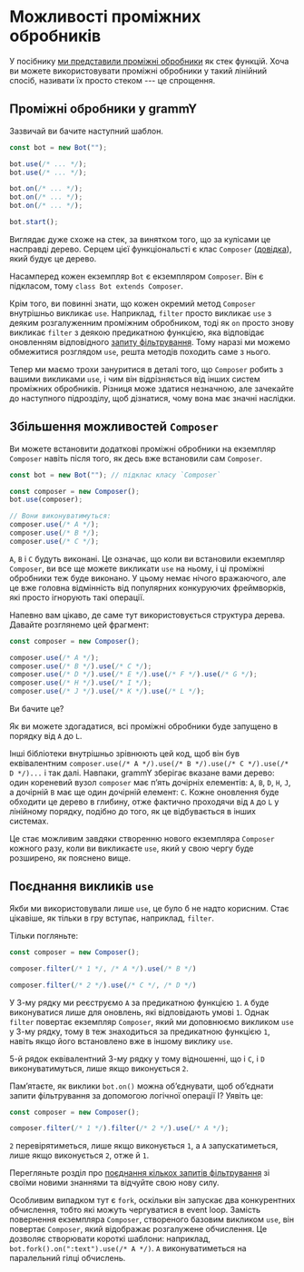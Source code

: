 # Можливості проміжних обробників

У посібнику [ми представили проміжні обробники](../guide/middleware) як стек функцій.
Хоча ви можете використовувати проміжні обробники у такий лінійний спосіб, називати їх просто стеком --- це спрощення.

## Проміжні обробники у grammY

Зазвичай ви бачите наступний шаблон.

```ts
const bot = new Bot("");

bot.use(/* ... */);
bot.use(/* ... */);

bot.on(/* ... */);
bot.on(/* ... */);
bot.on(/* ... */);

bot.start();
```

Виглядає дуже схоже на стек, за винятком того, що за кулісами це насправді дерево.
Серцем цієї функціональсті є клас `Composer` ([довідка](https://deno.land/x/grammy/mod.ts?s=Composer)), який будує це дерево.

Насамперед кожен екземпляр `Bot` є екземпляром `Composer`.
Він є підкласом, тому `class Bot extends Composer`.

Крім того, ви повинні знати, що кожен окремий метод `Composer` внутрішньо викликає `use`.
Наприклад, `filter` просто викликає `use` з деяким розгалуженним проміжним обробником, тоді як `on` просто знову викликає `filter` з деякою предикатною функцією, яка відповідає оновленням відповідного [запиту фільтрування](../guide/filter-queries).
Тому наразі ми можемо обмежитися розглядом `use`, решта методів походить саме з нього.

Тепер ми маємо трохи зануритися в деталі того, що `Composer` робить з вашими викликами `use`, і чим він відрізняється від інших систем проміжних обробників.
Різниця може здатися незначною, але зачекайте до наступного підрозділу, щоб дізнатися, чому вона має значні наслідки.

## Збільшення можливостей `Composer`

Ви можете встановити додаткові проміжні обробники на екземпляр `Composer` навіть після того, як десь вже встановили сам `Composer`.

```ts
const bot = new Bot(""); // підклас класу `Composer`

const composer = new Composer();
bot.use(composer);

// Вони виконуватимуться:
composer.use(/* A */);
composer.use(/* B */);
composer.use(/* C */);
```

`A`, `B` і `C` будуть виконані.
Це означає, що коли ви встановили екземпляр `Composer`, ви все ще можете викликати `use` на ньому, і ці проміжні обробники теж буде виконано.
У цьому немає нічого вражаючого, але це вже головна відмінність від популярних конкуруючих фреймворків, які просто ігнорують такі операції.

Напевно вам цікаво, де саме тут використовується структура дерева.
Давайте розглянемо цей фрагмент:

```ts
const composer = new Composer();

composer.use(/* A */);
composer.use(/* B */).use(/* C */);
composer.use(/* D */).use(/* E */).use(/* F */).use(/* G */);
composer.use(/* H */).use(/* I */);
composer.use(/* J */).use(/* K */).use(/* L */);
```

Ви бачите це?

Як ви можете здогадатися, всі проміжні обробники буде запущено в порядку від `A` до `L`.

Інші бібліотеки внутрішньо зрівнюють цей код, щоб він був еквівалентним `composer.use(/* A */).use(/* B */).use(/* C */).use(/* D */)...` і так далі.
Навпаки, grammY зберігає вказане вами дерево: один кореневий вузол `composer` має пʼять дочірніх елементів: `A`, `B`, `D`, `H`, `J`, а дочірній `B` має ще один дочірній елемент: `C`.
Кожне оновлення буде обходити це дерево в глибину, отже фактично проходячи від `A` до `L` у лінійному порядку, подібно до того, як це відбувається в інших системах.

Це стає можливим завдяки створенню нового екземпляра `Composer` кожного разу, коли ви викликаєте `use`, який у свою чергу буде розширено, як пояснено вище.

## Поєднання викликів `use`

Якби ми використовували лише `use`, це було б не надто корисним.
Стає цікавіше, як тільки в гру вступає, наприклад, `filter`.

Тільки погляньте:

```ts
const composer = new Composer();

composer.filter(/* 1 */, /* A */).use(/* B */)

composer.filter(/* 2 */).use(/* C */, /* D */)
```

У 3-му рядку ми реєструємо `A` за предикатною функцією `1`.
`A` буде виконуватися лише для оновлень, які відповідають умові `1`.
Однак `filter` повертає екземпляр `Composer`, який ми доповнюємо викликом `use` у 3-му рядку, тому `B` теж знаходиться за предикатною функцією `1`, навіть якщо його встановлено вже в іншому виклику `use`.

5-й рядок еквівалентний 3-му рядку у тому відношенні, що і `C`, і `D` виконуватимуться, лише якщо виконується `2`.

Памʼятаєте, як виклики `bot.on()` можна обʼєднувати, щоб обʼєднати запити фільтрування за допомогою логічної операції І?
Уявіть це:

```ts
const composer = new Composer();

composer.filter(/* 1 */).filter(/* 2 */).use(/* A */);
```

`2` перевірятиметься, лише якщо виконується `1`, а `A` запускатиметься, лише якщо виконується `2`, отже й `1`.

Перегляньте розділ про [поєднання кількох запитів фільтрування](../guide/filter-queries#поєднання-кількох-запитів) зі своїми новими знаннями та відчуйте свою нову силу.

Особливим випадком тут є `fork`, оскільки він запускає два конкурентних обчислення, тобто які можуть чергуватися в event loop.
Замість повернення екземпляра `Composer`, створеного базовим викликом `use`, він повертає `Composer`, який відображає розгалужене обчислення.
Це дозволяє створювати короткі шаблони: наприклад, `bot.fork().on(":text").use(/* A */)`.
`A` виконуватиметься на паралельний гілці обчислень.
